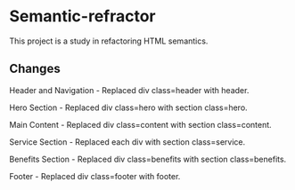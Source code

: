# Semantic-refractor
This project  is a study in refactoring HTML semantics.

## Changes
Header and Navigation - Replaced div class=header with header.

Hero Section - Replaced div class=hero with section class=hero.

Main Content - Replaced div class=content with section class=content.

Service Section - Replaced each div with section class=service.

Benefits Section - Replaced div class=benefits with section class=benefits.

Footer - Replaced div class=footer with footer.





